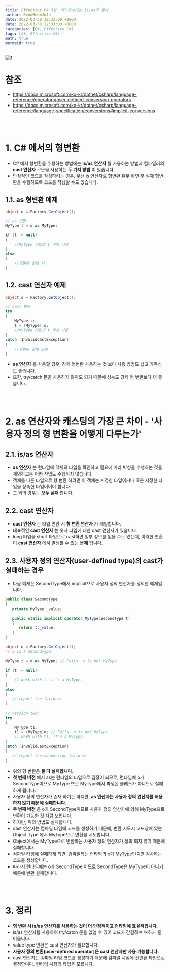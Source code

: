 ```yaml
---
title: Effective C# 3장. 캐스트보다는 is,as가 좋다.
author: BeomBeomJoJo
date: 2022-03-30 12:33:00 +0800
date: 2022-03-30 12:33:00 +0800
categories: [C#, Effective C#]
tags: [C#, Effective C#]
math: true
mermaid: true
---
```


![1](https://user-images.githubusercontent.com/22911504/160802390-fd482e2b-172c-4db3-a5e8-de93ddf84ce0.png)

# **참조**
* https://docs.microsoft.com/ko-kr/dotnet/csharp/language-reference/operators/user-defined-conversion-operators
* https://docs.microsoft.com/ko-kr/dotnet/csharp/language-reference/language-specification/conversions#implicit-conversions

<br>
<br>

# **1. C# 에서의 형변환**
* C# 에서 형변환을 수행하는 방법에는 **is/as 연산자** 를 사용하는 방법과 컴파일러의 **cast 연산자** 구문을 사용하는 **두 가지 방법** 이 있습니다.
* 안정적인 코드를 작성하려는 경우, 우선 is 연산자로 형변환 유무 확인 후 실제 형변환을 수행하도록 코드를 작성할 수도 있습니다.

## **1.1. as 형변환 예제**
```csharp
object o = Factory.GetObject(); 

// as 변환 
MyType t = o as MyType; 

if (t != null) 
{ 
    //MyType 타입의 t 객체 사용 
} 
else
{ 
    //형변환 실패 시 
}
```

## **1.2. cast 연산자 예제**
```csharp
object o = Factory.GetObject(); 

// cast 변환 
try 
{ 
    MyType t; 
    t = (MyType) o; 
    //MyType 타입의 t 객체 사용 
} 
catch (InvalidCastException) 
{ 
    //형변환 실패 오류 
}
```

* **as 연산자** 를 사용할 경우, 강제 형변환 사용하는 것 보다 사용 방법도 쉽고 가독성도 좋습니다.
* 또한, try/catch 문을 사용하지 않아도 되기 때문에 성능도 강제 형 변환보다 더 좋습니다.

<br>
<br>

# **2. as 연산자와 캐스팅의 가장 큰 차이 - '사용자 정의 형 변환을 어떻게 다루는가'**
## **2.1. is/as 연산자**
* **as 연산자** 는 런타임에 객체의 타입을 확인하고 필요에 따라 박싱을 수행하는 것을 제외하고는 어떤 작업도 수행하지 않습니다.
* 객체를 다른 타입으로 형 변환 하려면 이 객체는 지정한 타입이거나 혹은 지정한 타입을 상속한 타입이어야 합니다.
* 그 외의 경우는 **모두 실패** 합니다.

## **2.2. cast 연산자**
* **cast 연산자** 는 타입 변환 시 **형 변환 연산자** 가 개입합니다.
* 대표적인 **cast 연산자** 는 숫자 타입에 대한 cast 연산자가 있습니다.
* long 타입을 short 타입으로 cast하면 일부 정보를 잃을 수도 있는데, 이러한 변환이 **cast 연산자** 에서 발생할 수 있는 **문제** 입니다.

## **2.3. 사용자 정의 연산자(user-defined type)의 cast가 실패하는 경우**
* 다음 예제는 SecondType에서 implicit으로 사용자 정의 연산자를 정의한 예제입니다.
```csharp
public class SecondType
{
   private MyType _value;
 
   public static implicit operator MyType(SecondType t)
   {
      return t._value;
   }
}
 
object o = Factory.GetObject();
// o is a SecondType:
 
MyType t = o as MyType; // Fails. o is not MyType
 
if (t != null)
{
    // work with t, it's a MyType.
}
else
{
   // report the failure.
}
 
// Version two:
try
{
    MyType t1;
    t1 = (MyType)o; // Fails. o is not MyType
    // work with t1, it's a MyType.
}
catch (InvalidCastException)
{
   // report the conversion failure.
}
```
* 위의 형 변환은 **둘 다 실패합니다.**
* **첫 번째 버전** 에서 as는 런타임의 타입으로 결정이 되므로, 런타임에 o가 SecondType이므로 MyType 또는 MyType에서 파생된 클래스가 아니므로 실패하게 됩니다.
* 사용자 정의 연산자가 존재 하기는 하지만, **as 연산자는 사용자 정의 연산자를 허용하지 않기 때문에 실패합니다.**
* **두 번째 버전** 은 o가 SecondType이므로 사용자 정의 연산자에 의해 MyType으로 변환이 가능한 것 처럼 보입니다.
* 하지만, 위의 방법도 실패합니다. 
* cast 연산자는 컴파일 타임에 코드를 생성하기 때문에, 변환 시도시 코드상에 있는 Object Type 에서 MyType으로 변환을 시도합니다.
* Object에서는 MyType으로 변환하는 사용자 정의 연산자가 정의 되지 않기 때문에 실패합니다.
* 컴파일 타임에 실패하게 되면, 컴파일러는 런타임의 o가 MyType인지만 검사하는 코드를 생성합니다.
* 따라서 런타임에는 o가 SecondType 이므로 SecondType은 MyType이 아니기 때문에 변환 실패합니다.

<br>
<br>

# **3. 정리**
* **형 변환 시 is/as 연산자를 사용하는 것이 더 안정적이고 런타임에 효율적입니다.**
* is/as 연산자를 사용하여 try/catch 문을 없앨 수 있어 코드가 간결하며 부하가 줄어듭니다.
* value type 변환은 cast 연산자가 필요합니다.
* **사용자 정의 변환(user-defined operator)은 cast 연산자만 사용 가능합니다.**
* cast 연산자는 컴파일 타임 코드를 생성하기 때문에 컴파일 시점에 선언된 타입으로 결정합니다. 런타임 시점의 타입은 모릅니다.